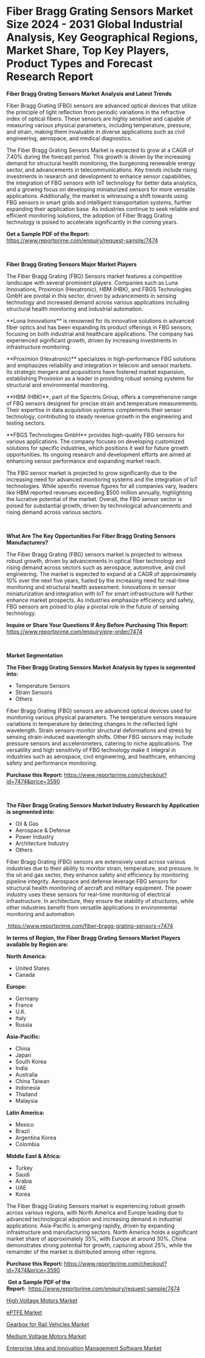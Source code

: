 <p><h1>Fiber Bragg Grating Sensors Market Size 2024 - 2031 Global Industrial Analysis, Key Geographical Regions, Market Share, Top Key Players, Product Types and Forecast Research Report</h1></p><p><strong>Fiber Bragg Grating Sensors Market Analysis and Latest Trends</strong></p>
<p><p>Fiber Bragg Grating (FBG) sensors are advanced optical devices that utilize the principle of light reflection from periodic variations in the refractive index of optical fibers. These sensors are highly sensitive and capable of measuring various physical parameters, including temperature, pressure, and strain, making them invaluable in diverse applications such as civil engineering, aerospace, and medical diagnostics.</p><p>The Fiber Bragg Grating Sensors Market is expected to grow at a CAGR of 7.40% during the forecast period. This growth is driven by the increasing demand for structural health monitoring, the burgeoning renewable energy sector, and advancements in telecommunications. Key trends include rising investments in research and development to enhance sensor capabilities, the integration of FBG sensors with IoT technology for better data analytics, and a growing focus on developing miniaturized sensors for more versatile applications. Additionally, the market is witnessing a shift towards using FBG sensors in smart grids and intelligent transportation systems, further expanding their application base. As industries continue to seek reliable and efficient monitoring solutions, the adoption of Fiber Bragg Grating technology is poised to accelerate significantly in the coming years.</p></p>
<p><strong>Get a Sample PDF of the Report:&nbsp;</strong> <a href="https://www.reportprime.com/enquiry/request-sample/7474">https://www.reportprime.com/enquiry/request-sample/7474</a></p>
<p>&nbsp;</p>
<p><strong>Fiber Bragg Grating Sensors Major Market Players</strong></p>
<p><p>The Fiber Bragg Grating (FBG) Sensors market features a competitive landscape with several prominent players. Companies such as Luna Innovations, Proximion (Hexatronic), HBM (HBK), and FBGS Technologies GmbH are pivotal in this sector, driven by advancements in sensing technology and increased demand across various applications including structural health monitoring and industrial automation.</p><p>**Luna Innovations** is renowned for its innovative solutions in advanced fiber optics and has been expanding its product offerings in FBG sensors, focusing on both industrial and healthcare applications. The company has experienced significant growth, driven by increasing investments in infrastructure monitoring.</p><p>**Proximion (Hexatronic)** specializes in high-performance FBG solutions and emphasizes reliability and integration in telecom and sensor markets. Its strategic mergers and acquisitions have fostered market expansion, establishing Proximion as a leader in providing robust sensing systems for structural and environmental monitoring.</p><p>**HBM (HBK)**, part of the Spectris Group, offers a comprehensive range of FBG sensors designed for precise strain and temperature measurements. Their expertise in data acquisition systems complements their sensor technology, contributing to steady revenue growth in the engineering and testing sectors.</p><p>**FBGS Technologies GmbH** provides high-quality FBG sensors for various applications. The company focuses on developing customized solutions for specific industries, which positions it well for future growth opportunities. Its ongoing research and development efforts are aimed at enhancing sensor performance and expanding market reach.</p><p>The FBG sensor market is projected to grow significantly due to the increasing need for advanced monitoring systems and the integration of IoT technologies. While specific revenue figures for all companies vary, leaders like HBM reported revenues exceeding $500 million annually, highlighting the lucrative potential of the market. Overall, the FBG sensor sector is poised for substantial growth, driven by technological advancements and rising demand across various sectors.</p></p>
<p>&nbsp;</p>
<p><strong>What Are The Key Opportunities For Fiber Bragg Grating Sensors Manufacturers?</strong></p>
<p><p>The Fiber Bragg Grating (FBG) sensors market is projected to witness robust growth, driven by advancements in optical fiber technology and rising demand across sectors such as aerospace, automotive, and civil engineering. The market is expected to expand at a CAGR of approximately 10% over the next five years, fueled by the increasing need for real-time monitoring and structural health assessment. Innovations in sensor miniaturization and integration with IoT for smart infrastructure will further enhance market prospects. As industries emphasize efficiency and safety, FBG sensors are poised to play a pivotal role in the future of sensing technology.</p></p>
<p><strong>Inquire or Share Your Questions If Any Before Purchasing This Report:</strong> <a href="https://www.reportprime.com/enquiry/pre-order/7474">https://www.reportprime.com/enquiry/pre-order/7474</a></p>
<p>&nbsp;</p>
<p><strong>Market Segmentation</strong></p>
<p><strong>The Fiber Bragg Grating Sensors Market Analysis by types is segmented into:</strong></p>
<p><ul><li>Temperature Sensors</li><li>Strain Sensors</li><li>Others</li></ul></p>
<p><p>Fiber Bragg Grating (FBG) sensors are advanced optical devices used for monitoring various physical parameters. The temperature sensors measure variations in temperature by detecting changes in the reflected light wavelength. Strain sensors monitor structural deformations and stress by sensing strain-induced wavelength shifts. Other FBG sensors may include pressure sensors and accelerometers, catering to niche applications. The versatility and high sensitivity of FBG technology make it integral in industries such as aerospace, civil engineering, and healthcare, enhancing safety and performance monitoring.</p></p>
<p><strong>Purchase this Report:&nbsp;</strong><a href="https://www.reportprime.com/checkout?id=7474&price=3590">https://www.reportprime.com/checkout?id=7474&price=3590</a></p>
<p>&nbsp;</p>
<p><strong>The Fiber Bragg Grating Sensors Market Industry Research by Application is segmented into:</strong></p>
<p><ul><li>Oil & Gas</li><li>Aerospace & Defense</li><li>Power Industry</li><li>Architecture Industry</li><li>Others</li></ul></p>
<p><p>Fiber Bragg Grating (FBG) sensors are extensively used across various industries due to their ability to monitor strain, temperature, and pressure. In the oil and gas sector, they enhance safety and efficiency by monitoring pipeline integrity. Aerospace and defense leverage FBG sensors for structural health monitoring of aircraft and military equipment. The power industry uses these sensors for real-time monitoring of electrical infrastructure. In architecture, they ensure the stability of structures, while other industries benefit from versatile applications in environmental monitoring and automation.</p></p>
<p><a href="https://www.reportprime.com/fiber-bragg-grating-sensors-r7474">&nbsp;https://www.reportprime.com/fiber-bragg-grating-sensors-r7474</a></p>
<p><strong>In terms of Region, the Fiber Bragg Grating Sensors Market Players available by Region are:</strong></p>
<p>
    <p> <strong> North America: </strong>
        <ul>
            <li>United States</li>
            <li>Canada</li>
        </ul>
        </p> 
    <p> <strong> Europe: </strong>
        <ul>
            <li>Germany</li>
            <li>France</li>
            <li>U.K.</li>
            <li>Italy</li>
            <li>Russia</li>
        </ul>
        </p> 
    <p> <strong> Asia-Pacific: </strong>
        <ul>
            <li>China</li>
            <li>Japan</li>
            <li>South Korea</li>
            <li>India</li>
            <li>Australia</li>
            <li>China Taiwan</li>
            <li>Indonesia</li>
            <li>Thailand</li>
            <li>Malaysia</li>
        </ul>
        </p> 
    <p> <strong> Latin America: </strong>
        <ul>
            <li>Mexico</li>
            <li>Brazil</li>
            <li>Argentina Korea</li>
            <li>Colombia</li>
        </ul>
        </p> 
    <p> <strong> Middle East & Africa: </strong>
        <ul>
            <li>Turkey</li>
            <li>Saudi</li>
            <li>Arabia</li>
            <li>UAE</li>
            <li>Korea</li>
        </ul>
    </p>
    </p>
<p><p>The Fiber Bragg Grating Sensors market is experiencing robust growth across various regions, with North America and Europe leading due to advanced technological adoption and increasing demand in industrial applications. Asia-Pacific is emerging rapidly, driven by expanding infrastructure and manufacturing sectors. North America holds a significant market share of approximately 35%, with Europe at around 30%. China demonstrates strong potential for growth, capturing about 25%, while the remainder of the market is distributed among other regions.</p></p>
<p><strong>Purchase this Report: </strong><a href="https://www.reportprime.com/checkout?id=7474&price=3590">https://www.reportprime.com/checkout?id=7474&price=3590</a></p>
<p>&nbsp;<strong>Get a Sample PDF of the Report:&nbsp;&nbsp;</strong><a href="https://www.reportprime.com/enquiry/request-sample/7474">https://www.reportprime.com/enquiry/request-sample/7474</a></p>
<p><strong></strong></p>
<p><p><a href="https://github.com/kendrah8pu/Market-Research-Report-List-1/blob/main/high-voltage-motors-market.md">High Voltage Motors Market</a></p><p><a href="https://www.linkedin.com/pulse/global-eptfe-market-product-type-application-region-companies-7qpde?trackingId=HKyPYReHSSmUv8xCi4aptQ%3D%3D">ePTFE Market</a></p><p><a href="https://issuu.com/reportprime-2/docs/gearbox-for-rail-vehicles-market-si_1701ebfd3c68ec">Gearbox for Rail Vehicles Market</a></p><p><a href="https://github.com/MelgarBasny/Market-Research-Report-List-1/blob/main/medium-voltage-motors-market.md">Medium Voltage Motors Market</a></p><p><a href="https://medium.com/@candicecromwelld63/enterprise-idea-and-innovation-management-software-market-growth-outlook-from-2024-to-2031-and-it-089578e515d3">Enterprise Idea and Innovation Management Software Market</a></p></p>